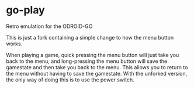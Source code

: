 # go-play
Retro emulation for the ODROID-GO

This is just a fork containing a simple change to how the menu button works.

When playing a game, quick pressing the menu button will just take you back to the menu, and long-pressing the menu button will save the gamestate and then take you back to the menu. This allows you to return to the menu without having to save the gamestate. With the unforked version, the only way of doing this is to use the power switch.

